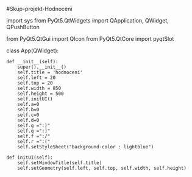 #Skup-projekt-Hodnocení

import sys
from PyQt5.QtWidgets import QApplication, QWidget, QPushButton


from PyQt5.QtGui import QIcon
from PyQt5.QtCore import pyqtSlot


class App(QWidget):

    def __init__(self):
        super().__init__()
        self.title = 'hodnocení'
        self.left = 20
        self.top = 20
        self.width = 850
        self.height = 500
        self.initUI()
        self.a=0
        self.b=0
        self.c=0
        self.d=0
        self.g =":)"
        self.q =":]"
        self.f =":/"
        self.r =":("
        self.setStyleSheet("background-color : lightblue")
        
    def initUI(self):
        self.setWindowTitle(self.title)
        self.setGeometry(self.left, self.top, self.width, self.height)
